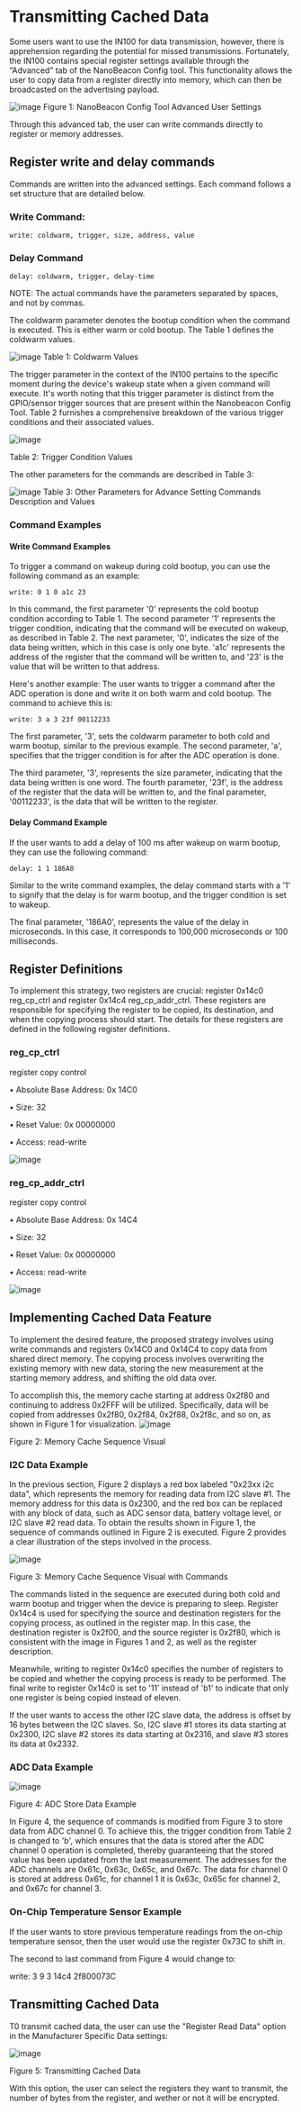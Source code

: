 # Transmitting Cached Data

Some users want to use the IN100 for data transmission, however, there is apprehension regarding the potential for missed transmissions. Fortunately, the IN100 contains special register settings available through the “Advanced” tab of the NanoBeacon Config tool. This functionality allows the user to copy data from a register directly into memory, which can then be broadcasted on the advertising payload.

![image](https://user-images.githubusercontent.com/108510134/231279535-d1867b0b-0452-4853-b518-4fcd2e85dc21.png)
Figure 1: NanoBeacon Config Tool Advanced User Settings 

Through this advanced tab, the user can write commands directly to register or memory addresses. 
## Register write and delay commands

Commands are written into the advanced settings. Each command follows a set structure that are detailed below.

### Write Command:
	write: coldwarm, trigger, size, address, value

### Delay Command
	delay: coldwarm, trigger, delay-time

NOTE: The actual commands have the parameters separated by spaces, and not by commas.

The coldwarm parameter denotes the bootup condition when the command is executed. This is either warm or cold bootup. The Table 1 defines the coldwarm values.

![image](https://user-images.githubusercontent.com/108510134/231279678-5504ce11-b9fa-4753-98e1-0c4aba861f3c.png)
Table 1: Coldwarm Values

The trigger parameter in the context of the IN100 pertains to the specific moment during the device's wakeup state when a given command will execute. It's worth noting that this trigger parameter is distinct from the GPIO/sensor trigger sources that are present within the Nanobeacon Config Tool. Table 2 furnishes a comprehensive breakdown of the various trigger conditions and their associated values.

![image](https://user-images.githubusercontent.com/108510134/231279734-f1c61635-f244-4b63-b7df-1f94d5999c9d.png)

Table 2: Trigger Condition Values

The other parameters for the commands are described in Table 3:

![image](https://user-images.githubusercontent.com/108510134/231279764-fd91a7fc-941e-4427-ae4a-9967b6c569ce.png)
Table 3: Other Parameters for Advance Setting Commands Description and Values

### Command Examples

#### Write Command Examples

To trigger a command on wakeup during cold bootup, you can use the following command as an example:

	write: 0 1 0 a1c 23

In this command, the first parameter '0' represents the cold bootup condition according to Table 1. The second parameter '1' represents the trigger condition, indicating that the command will be executed on wakeup, as described in Table 2. The next parameter, '0', indicates the size of the data being written, which in this case is only one byte. 'a1c' represents the address of the register that the command will be written to, and '23' is the value that will be written to that address.

Here's another example: The user wants to trigger a command after the ADC operation is done and write it on both warm and cold bootup. The command to achieve this is:
	
	write: 3 a 3 23f 00112233

The first parameter, '3', sets the coldwarm parameter to both cold and warm bootup, similar to the previous example. The second parameter, 'a', specifies that the trigger condition is for after the ADC operation is done.

The third parameter, '3', represents the size parameter, indicating that the data being written is one word. The fourth parameter, '23f', is the address of the register that the data will be written to, and the final parameter, '00112233', is the data that will be written to the register.

#### Delay Command Example

If the user wants to add a delay of 100 ms after wakeup on warm bootup, they can use the following command:

	delay: 1 1 186A0

Similar to the write command examples, the delay command starts with a '1' to signify that the delay is for warm bootup, and the trigger condition is set to wakeup.

The final parameter, '186A0', represents the value of the delay in microseconds. In this case, it corresponds to 100,000 microseconds or 100 milliseconds.

## Register Definitions

To implement this strategy, two registers are crucial: register 0x14c0 reg_cp_ctrl and register 0x14c4 reg_cp_addr_ctrl. These registers are responsible for specifying the register to be copied, its destination, and when the copying process should start. The details for these registers are defined in the following register definitions.

### reg_cp_ctrl
register copy control 
 
•  Absolute Base Address:	0x 14C0

•  Size:	32

•  Reset Value:	0x 00000000

•  Access:	read-write

![image](https://user-images.githubusercontent.com/108510134/231280588-adb90c7d-08ed-49b7-ab3d-996adfb28a37.png)

### reg_cp_addr_ctrl
register copy control 
 
•  Absolute Base Address:	0x 14C4

•  Size:	32

•  Reset Value:	0x 00000000

•  Access:	read-write

![image](https://user-images.githubusercontent.com/108510134/231280208-42f4bdd9-9283-4ace-9881-da356c85b7df.png)

## Implementing Cached Data Feature

To implement the desired feature, the proposed strategy involves using write commands and registers 0x14C0 and 0x14C4 to copy data from shared direct memory. The copying process involves overwriting the existing memory with new data, storing the new measurement at the starting memory address, and shifting the old data over.

To accomplish this, the memory cache starting at address 0x2f80 and continuing to address 0x2FFF will be utilized. Specifically, data will be copied from addresses 0x2f80, 0x2f84, 0x2f88, 0x2f8c, and so on, as shown in Figure 1 for visualization.
![image](https://user-images.githubusercontent.com/108510134/231280742-685e4c9d-7a76-48dc-8542-cd0be9f91e82.png)
 
Figure 2: Memory Cache Sequence Visual

### I2C Data Example

In the previous section, Figure 2 displays a red box labeled "0x23xx i2c data", which represents the memory for reading data from I2C slave #1. The memory address for this data is 0x2300, and the red box can be replaced with any block of data, such as ADC sensor data, battery voltage level, or I2C slave #2 read data. To obtain the results shown in Figure 1, the sequence of commands outlined in Figure 2 is executed. Figure 2 provides a clear illustration of the steps involved in the process.

![image](https://user-images.githubusercontent.com/108510134/231280938-14b830b3-56a7-49a2-9c5d-0e175ef65448.png)


Figure 3: Memory Cache Sequence Visual with Commands

The commands listed in the sequence are executed during both cold and warm bootup and trigger when the device is preparing to sleep. Register 0x14c4 is used for specifying the source and destination registers for the copying process, as outlined in the register map. In this case, the destination register is 0x2f00, and the source register is 0x2f80, which is consistent with the image in Figures 1 and 2, as well as the register description.

Meanwhile, writing to register 0x14c0 specifies the number of registers to be copied and whether the copying process is ready to be performed. The final write to register 0x14c0 is set to '11' instead of 'b1' to indicate that only one register is being copied instead of eleven.

If the user wants to access the other I2C slave data, the address is offset by 16 bytes between the I2C slaves. So, I2C slave #1 stores its data starting at 0x2300, I2C slave #2 stores its data starting at 0x2316, and slave #3 stores its data at 0x2332.

### ADC Data Example

![image](https://user-images.githubusercontent.com/108510134/231280992-10f51c85-6af7-4796-a91e-9c810d8b5034.png)

Figure 4: ADC Store Data Example

In Figure 4, the sequence of commands is modified from Figure 3 to store data from ADC channel 0. To achieve this, the trigger condition from Table 2 is changed to 'b', which ensures that the data is stored after the ADC channel 0 operation is completed, thereby guaranteeing that the stored value has been updated from the last measurement. The addresses for the ADC channels are 0x61c, 0x63c, 0x65c, and 0x67c. The data for channel 0 is stored at address 0x61c, for channel 1 it is 0x63c, 0x65c for channel 2, and 0x67c for channel 3.

### On-Chip Temperature Sensor Example

If the user wants to store previous temperature readings from the on-chip temperature sensor, then the user would use the register 0x73C to shift in. 

The second to last command from Figure 4 would change to:

write: 3 9 3 14c4 2f800073C

## Transmitting Cached Data

T0 transmit cached data, the user can use the "Register Read Data" option in the Manufacturer Specific Data settings:

![image](https://user-images.githubusercontent.com/108510134/231286922-2a0213b0-bbd6-4248-8924-786f592987ff.png)

Figure 5: Transmitting Cached Data

With this option, the user can select the registers they want to transmit, the number of bytes from the register, and wether or not it will be encrypted.


